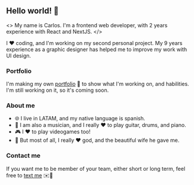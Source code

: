 ## Hello world! 👋

<> My name is Carlos. I'm a frontend web developer, with
2 years experience with React and NextJS. </>

I ❤️ coding, and I'm working on my
second personal project. My 9 years experience as a graphic
designer has helped me to improve my work with UI design.

### Portfolio

I'm making my own [portfolio](https://carlosparra.vercel.app) 💼 to
show what I'm working on, and habilities. I'm still working on it,
so it's coming soon.

### About me

- 🌐 I live in LATAM, and my native language is spanish.
- 🎸 I am also a musician, and I really ❤️ to play guitar, drums, and piano.
- 🎮 I ❤️ to play videogames too!
- 💍 But most of all, I really ❤️ god, and the beautiful wife he gave me.

### Contact me

If you want me to be member of your team, either short or long term, feel
free to [text me](https://wa.me/522281259898) ✉️📮
